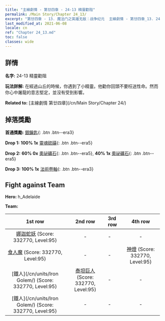 ```yaml
---
title: "主線劇情 - 第廿四章 - 24-13 精靈勸阻"
permalink: /Main Story/Chapter 24_13/
excerpt: "第廿四章 - 13. 魔法门之英雄无敌：战争纪元  主線劇情 - 第廿四章_13. 24-13 精靈勸阻"
last_modified_at: 2021-06-08
locale: cn
ref: "Chapter 24_13.md"
toc: false
classes: wide
---
```


## 詳情

 **名字:** 24-13 精靈勸阻

 **玩法詳解:** 在經過山丘的時候，你遇到了小精靈。他勸你回頭不要枉送性命。然而你心中屠龍的意志堅定，並沒有受到影響。

 **Related to:** [主線劇情 第廿四章](/cn/Main Story/Chapter 24/)

## 掉落獎勵

 **首通獎勵:** [銀鑰匙](/cn/Items/con_693/){: .btn .btn--era3}

 **Drop 1:** **100% 1x** [靈魂硫磺](/cn/Items/mat_85/){: .btn .btn--era5}

 **Drop 2:** **60% 0x** [奧祕礦石](/cn/Items/mat_75/){: .btn .btn--era5}, **40% 1x** [奧祕礦石](/cn/Items/mat_75/){: .btn .btn--era5}

 **Drop 3:** **100% 1x** [法術卷軸](/cn/Items/con_694/){: .btn .btn--era3}


## Fight against Team
 **Hero:** h_Adelaide

 **Team:**


  | 1st row | 2nd row | 3rd row | 4th row |
  |:----:|:----:|:----|:----:|
  | [娜迦蛇妖](/cn/units/Naga/) (Score: 332770, Level:95)  | - | - | - |
  | [食人魔](/cn/units/Ogre/) (Score: 332770, Level:95)  | - | - | [神燈](/cn/units/Genie/) (Score: 332770, Level:95)  |
  | [鐵人](/cn/units/Iron Golem/) (Score: 332770, Level:95)  | [泰坦巨人](/cn/units/Giant/) (Score: 332770, Level:95)  | - | - |
  | [鐵人](/cn/units/Iron Golem/) (Score: 332770, Level:95)  | - | - | - |


